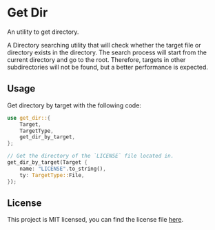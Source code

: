# Get Dir

An utility to get directory.

A Directory searching utility that will check whether 
the target file or directory exists in the directory. 
The search process will start from 
the current directory and go to the root. 
Therefore, targets in other subdirectories will not be found, 
but a better performance is expected.

## Usage

Get directory by target with the following code:

```rust
use get_dir::{
    Target,
    TargetType,
    get_dir_by_target,
};

// Get the directory of the `LICENSE` file located in.
get_dir_by_target(Target { 
    name: "LICENSE".to_string(), 
    ty: TargetType::File,
});
```

## License

This project is MIT licensed, you can find the license file 
[here](https://github.com/alpheustangs/get_dir.rs/blob/main/LICENSE).
